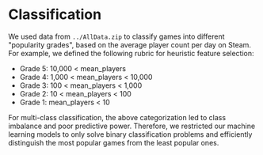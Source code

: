 # Classification
We used data from ``../AllData.zip`` to classify games into different "popularity grades", based on the average player count per day on Steam. For example, we defined the following rubric for heuristic feature selection:

- Grade 5: 10,000 < mean_players
- Grade 4: 1,000 < mean_players < 10,000
- Grade 3: 100 < mean_players < 1,000
- Grade 2: 10 < mean_players < 100
- Grade 1: mean_players < 10

For multi-class classification, the above categorization led to class imbalance and poor predictive power. Therefore, we restricted our machine learning models to only solve binary classification problems and efficiently distinguish the most popular games from the least popular ones.
